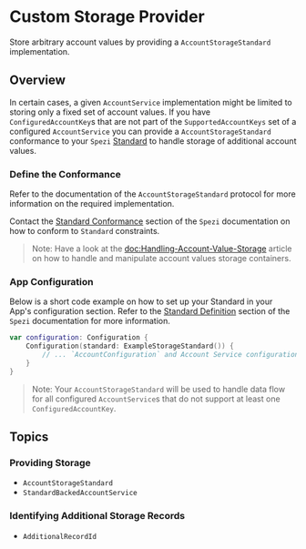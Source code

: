# Custom Storage Provider

Store arbitrary account values by providing a ``AccountStorageStandard`` implementation.

<!--

This source file is part of the Spezi open-source project

SPDX-FileCopyrightText: 2023 Stanford University and the project authors (see CONTRIBUTORS.md)

SPDX-License-Identifier: MIT

-->

## Overview

In certain cases, a given ``AccountService`` implementation might be limited to storing only a fixed set of account values.
If you have ``ConfiguredAccountKey``s that are not part of the ``SupportedAccountKeys`` set of a configured ``AccountService``
you can provide a ``AccountStorageStandard`` conformance to your `Spezi`
[Standard](https://swiftpackageindex.com/stanfordspezi/spezi/documentation/spezi/standard) to handle storage of additional
account values.

### Define the Conformance

Refer to the documentation of the ``AccountStorageStandard`` protocol for more information on the required implementation.

Contact the [Standard Conformance](https://swiftpackageindex.com/stanfordspezi/spezi/documentation/spezi/standard#1-Standard-Conformance)
section of the `Spezi` documentation on how to conform to `Standard` constraints.

> Note: Have a look at the <doc:Handling-Account-Value-Storage> article on how to handle and manipulate account values storage containers.

### App Configuration

Below is a short code example on how to set up your Standard in your App's configuration section. Refer to the 
[Standard Definition](https://swiftpackageindex.com/stanfordspezi/spezi/documentation/spezi/standard#2-Standard-Definition) section
of the `Spezi` documentation for more information.

```swift
var configuration: Configuration {
    Configuration(standard: ExampleStorageStandard()) {
        // ... `AccountConfiguration` and Account Service configuration
    }
}
```

> Note: Your ``AccountStorageStandard`` will be used
    to handle data flow for all configured ``AccountService``s that do not support at least one
    ``ConfiguredAccountKey``.

## Topics

### Providing Storage

- ``AccountStorageStandard``
- ``StandardBackedAccountService``

### Identifying Additional Storage Records

- ``AdditionalRecordId``
